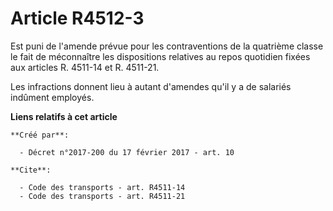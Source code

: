 # Article R4512-3

Est puni de l'amende prévue pour les contraventions de la quatrième classe le fait de méconnaître les dispositions relatives
au repos quotidien fixées aux articles R. 4511-14 et R. 4511-21. 

Les infractions donnent lieu à autant d'amendes qu'il y a de salariés indûment employés.

**Liens relatifs à cet article**

	**Créé par**:

	  - Décret n°2017-200 du 17 février 2017 - art. 10

	**Cite**:

	  - Code des transports - art. R4511-14
	  - Code des transports - art. R4511-21
